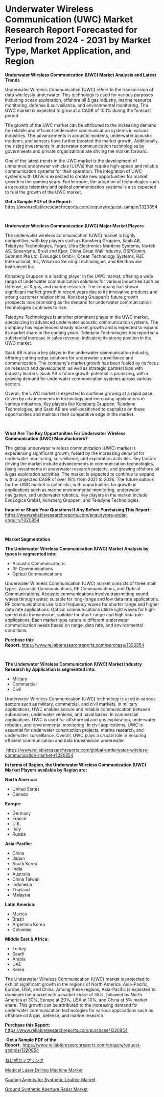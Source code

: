 <p><h1>Underwater Wireless Communication (UWC) Market Research Report Forecasted for Period from 2024 -  2031 by Market Type, Market Application, and Region</h1></p><p><strong>Underwater Wireless Communication (UWC) Market Analysis and Latest Trends</strong></p>
<p><p>Underwater Wireless Communication (UWC) refers to the transmission of data wirelessly underwater. This technology is used for various purposes including ocean exploration, offshore oil & gas industry, marine resource monitoring, defense & surveillance, and environmental monitoring. The UWC market is expected to grow at a CAGR of 10.1% during the forecast period.</p><p>The growth of the UWC market can be attributed to the increasing demand for reliable and efficient underwater communication systems in various industries. The advancements in acoustic modems, underwater acoustic modems, and sensors have further boosted the market growth. Additionally, the rising investments in underwater communication technologies by governments and private organizations are driving the market forward.</p><p>One of the latest trends in the UWC market is the development of unmanned underwater vehicles (UUVs) that require high-speed and reliable communication systems for their operation. The integration of UWC systems with UUVs is expected to create new opportunities for market growth in the coming years. Furthermore, the adoption of technologies such as acoustic telemetry and optical communication systems is also expected to fuel the growth of the UWC market.</p></p>
<p><strong>Get a Sample PDF of the Report:&nbsp;</strong> <a href="https://www.reliableresearchreports.com/enquiry/request-sample/1320854">https://www.reliableresearchreports.com/enquiry/request-sample/1320854</a></p>
<p>&nbsp;</p>
<p><strong>Underwater Wireless Communication (UWC) Major Market Players</strong></p>
<p><p>The underwater wireless communication (UWC) market is highly competitive, with key players such as Konsberg Gruppen, Saab AB, Teledyne Technologies, Fugro, Ultra Electronics Maritime Systems, Nortek AS, Sonardyne, Bruel and Kjær, China Great Wall Industry, DSPComm, Subnero Pte Ltd, EvoLogics GmbH, Ocean Technology Systems, RJE International, Inc, Wilcoxon Sensing Technologies, and Benthowave Instrument Inc.</p><p>Konsberg Gruppen is a leading player in the UWC market, offering a wide range of underwater communication solutions for various industries such as defense, oil & gas, and marine research. The company has shown significant market growth in recent years due to its innovative products and strong customer relationships. Konsberg Gruppen's future growth prospects look promising as the demand for underwater communication technologies continues to rise.</p><p>Teledyne Technologies is another prominent player in the UWC market, specializing in advanced underwater acoustic communication systems. The company has experienced steady market growth and is expected to expand its market share in the coming years. Teledyne Technologies has reported a substantial increase in sales revenue, indicating its strong position in the UWC market.</p><p>Saab AB is also a key player in the underwater communication industry, offering cutting-edge solutions for underwater surveillance and communication. The company's market growth has been fueled by its focus on research and development, as well as strategic partnerships with industry leaders. Saab AB's future growth potential is promising, with a growing demand for underwater communication systems across various sectors.</p><p>Overall, the UWC market is expected to continue growing at a rapid pace, driven by advancements in technology and increasing applications in various industries. Key players like Konsberg Gruppen, Teledyne Technologies, and Saab AB are well-positioned to capitalize on these opportunities and maintain their competitive edge in the market.</p></p>
<p>&nbsp;</p>
<p><strong>What Are The Key Opportunities For Underwater Wireless Communication (UWC) Manufacturers?</strong></p>
<p><p>The global underwater wireless communication (UWC) market is experiencing significant growth, fueled by the increasing demand for underwater monitoring, surveillance, and exploration activities. Key factors driving the market include advancements in communication technologies, rising investments in underwater research projects, and growing offshore oil & gas exploration activities. The market is expected to continue to expand, with a projected CAGR of over 18% from 2021 to 2026. The future outlook for the UWC market is optimistic, with opportunities for growth in applications such as marine environmental monitoring, underwater navigation, and underwater robotics. Key players in the market include EvoLogics GmbH, Konsberg Gruppen, and Teledyne Technologies.</p></p>
<p><strong>Inquire or Share Your Questions If Any Before Purchasing This Report:</strong> <a href="https://www.reliableresearchreports.com/enquiry/pre-order-enquiry/1320854">https://www.reliableresearchreports.com/enquiry/pre-order-enquiry/1320854</a></p>
<p>&nbsp;</p>
<p><strong>Market Segmentation</strong></p>
<p><strong>The Underwater Wireless Communication (UWC) Market Analysis by types is segmented into:</strong></p>
<p><ul><li>Acoustic Communications</li><li>RF Communications</li><li>Optical Communications</li></ul></p>
<p><p>Underwater Wireless Communication (UWC) market consists of three main types: Acoustic Communications, RF Communications, and Optical Communications. Acoustic communications involve transmitting sound waves through water, suitable for long-range and low data rate applications. RF communications use radio frequency waves for shorter range and higher data rate applications. Optical communications utilize light waves for high-speed data transmission, suitable for short-range and high data rate applications. Each market type caters to different underwater communication needs based on range, data rate, and environmental conditions.</p></p>
<p><strong>Purchase this Report:&nbsp;</strong><a href="https://www.reliableresearchreports.com/purchase/1320854">https://www.reliableresearchreports.com/purchase/1320854</a></p>
<p>&nbsp;</p>
<p><strong>The Underwater Wireless Communication (UWC) Market Industry Research by Application is segmented into:</strong></p>
<p><ul><li>Military</li><li>Commercial</li><li>Civil</li></ul></p>
<p><p>Underwater Wireless Communication (UWC) technology is used in various sectors such as military, commercial, and civil markets. In military applications, UWC enables secure and reliable communication between submarines, underwater vehicles, and naval bases. In commercial applications, UWC is used for offshore oil and gas exploration, underwater robotics, and environmental monitoring. In civil applications, UWC is essential for underwater construction projects, marine research, and underwater surveillance. Overall, UWC plays a crucial role in ensuring efficient communication and data transmission underwater.</p></p>
<p><a href="https://www.reliableresearchreports.com/global-underwater-wireless-communication-market-r1320854">&nbsp;https://www.reliableresearchreports.com/global-underwater-wireless-communication-market-r1320854</a></p>
<p><strong>In terms of Region, the Underwater Wireless Communication (UWC) Market Players available by Region are:</strong></p>
<p>
    <p> <strong> North America: </strong>
        <ul>
            <li>United States</li>
            <li>Canada</li>
        </ul>
        </p> 
    <p> <strong> Europe: </strong>
        <ul>
            <li>Germany</li>
            <li>France</li>
            <li>U.K.</li>
            <li>Italy</li>
            <li>Russia</li>
        </ul>
        </p> 
    <p> <strong> Asia-Pacific: </strong>
        <ul>
            <li>China</li>
            <li>Japan</li>
            <li>South Korea</li>
            <li>India</li>
            <li>Australia</li>
            <li>China Taiwan</li>
            <li>Indonesia</li>
            <li>Thailand</li>
            <li>Malaysia</li>
        </ul>
        </p> 
    <p> <strong> Latin America: </strong>
        <ul>
            <li>Mexico</li>
            <li>Brazil</li>
            <li>Argentina Korea</li>
            <li>Colombia</li>
        </ul>
        </p> 
    <p> <strong> Middle East & Africa: </strong>
        <ul>
            <li>Turkey</li>
            <li>Saudi</li>
            <li>Arabia</li>
            <li>UAE</li>
            <li>Korea</li>
        </ul>
    </p>
    </p>
<p><p>The Underwater Wireless Communication (UWC) market is projected to exhibit significant growth in the regions of North America, Asia-Pacific, Europe, USA, and China. Among these regions, Asia-Pacific is expected to dominate the market with a market share of 35%, followed by North America at 30%, Europe at 20%, USA at 10%, and China at 5% market share. This growth can be attributed to the increasing demand for underwater communication technologies for various applications such as offshore oil & gas, defense, and marine research.</p></p>
<p><strong>Purchase this Report: </strong><a href="https://www.reliableresearchreports.com/purchase/1320854">https://www.reliableresearchreports.com/purchase/1320854</a></p>
<p>&nbsp;<strong>Get a Sample PDF of the Report:&nbsp;&nbsp;</strong><a href="https://www.reliableresearchreports.com/enquiry/request-sample/1320854">https://www.reliableresearchreports.com/enquiry/request-sample/1320854</a></p>
<p><strong></strong></p>
<p><p><a href="https://github.com/zekaoe592392/Market-Research-Report-List-1/blob/main/312000120534.md">ねじ式カップリング</a></p><p><a href="https://www.linkedin.com/pulse/medical-laser-drilling-machine-market-comprehensive-report-its-fipnf?trackingId=OVkT6eONcDS7fA1udjak0A%3D%3D">Medical Laser Drilling Machine Market</a></p><p><a href="https://www.linkedin.com/pulse/coating-agents-synthetic-leather-market-size-share-amp-trends-3batf?trackingId=lqNT5%2FO2bPNGqfotrh%2BLpA%3D%3D">Coating Agents for Synthetic Leather Market</a></p><p><a href="https://github.com/RickHolmes3/Market-Research-Report-List-4/blob/main/ground-synthetic-aperture-radar-market.md">Ground Synthetic Aperture Radar Market</a></p></p>